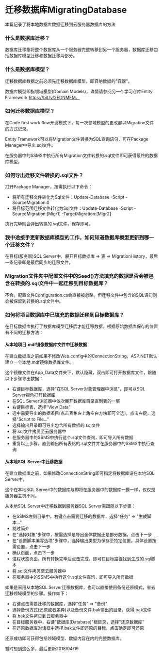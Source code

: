 # 迁移数据库MigratingDatabase
本篇记录了将本地数据库数据迁移到云服务器数据库的方法

### 什么是数据库迁移？
数据库迁移指将整个数据库从一个服务器完整转移到另一个服务器，数据库迁移包括数据库模型迁移和数据迁移两部分。

### 什么是数据库模型？
迁移数据库数据之前必须先迁移数据库模型，即容纳数据的"容器"。

数据库模型即指领域模型(Domain Models)，详情请参阅另一个学习仓库Entity Framework https://bit.ly/2EDNMFM。

### 如何迁移数据库模型？
在Code first work flow开发模式下，每一次领域模型的更改都以Migration文件的方式记录。

Entity Framework可以将Migration文件转换为SQL查询语句，可在Package Manager中导出.sql文件。

在服务器中的SSMS中执行所有Migration文件转换的.sql文件即可获得最终的数据库模型。

### 如何导出迁移文件转换的.sql文件？
打开Package Manager，按需执行以下命令：

* 将所有迁移文件转化为Sql文件：Update-Database -Script -SourceMigration:0
* 将目标范围迁移文件转化为Sql文件：Update-Database -Script -SourceMigration:[Migr1] -TargetMigration:[Migr2]

执行完毕则会弹出转换的.sql文件，保存即可。

### 我中途接手更新数据库模型的工作，如何知道数据库模型更新到哪一个迁移文件？
在目标(服务器)SQL Server中，展开目标数据库 => 表 => MigrationHistory，最后一条记录即是最后同步的迁移文件。

### Migration文件夹中配置文件中的Seed()方法填充的数据是否会被包含在转换的.sql文件中一起迁移到目标数据库？
不会。配置文件Configuration.cs会直接被忽略。但迁移文件中包含的SQL语句则会被保留到转换的.sql文件中。

### 如何将项目数据库中已填充的数据迁移到目标数据库？
在目标数据库执行了数据库模型迁移后才能迁移数据。根据原始数据库保存的位置有不同的迁移方法：

#### 从本地项目.mdf镜像数据库文件中迁移数据
在建立数据库之前如果不修改Web.config中的ConnectionString，ASP.NET默认建立一个本地.mdf镜像数据库文件。

这个镜像文件在App_Data文件夹下，默认隐藏，双击即可打开数据库文件，跟随以下步骤导出数据：

* 右键目标数据库，选择"在SQL Server对象管理器中浏览"，即可以SQL Server视角打开数据库
* 在SQL Server浏览器中依次展开数据库目录直到表的一层
* 右键目标表，选择"View Data"
* 选中需要导出的数据条目(点击表格左上角空白方块即可全选)，点击右键，选择"Script to File..."
* 选择输出目录即可导出包含所有数据的.sql文件
* 将.sql文件拷贝至云服务器中
* 在服务器中的SSMS中执行这个.sql文件查询，即可导入所有数据
* 重复以上步骤，直到输出所有表格的.sql文件并在服务器中的SSMS中执行查询

#### 从本地SQL Server中迁移数据
在建立数据库之前，如果修改ConnectionString即可指定将数据库设在本地SQL Server中。

这个在本地SQL Server中的数据库与即将在服务器中的数据库一摸一样，仅仅是服务器主机不同。

从本地SQL Server中迁移数据到服务器SQL Server需跟随以下步骤：

* 在SSMS左侧目录中，右键点击需要迁移的数据库，选择"任务" => "生成脚本..."
* 跳过简介
* 在"选择对象"步骤中，按需选择是导出全体数据还是部分数据，点击下一步
* 在"设置脚本编写选项"步骤中，选择输出类型为保存至特定位置，具体设置按需设置，点击下一步
* 确认页面，点击下一步
* 进程状态页面，所有转换完毕后点击完成，即可在目标路径找到生成的.sql脚本
* 将.sql文件拷贝至云服务器中
* 在服务器中的SSMS中执行这个.sql文件查询，即可导入所有数据

如果是采用从本地SQL Server迁移数据库，也可以直接使用备份还原模式，省去迁移领域模型的步骤。操作如下：

* 右键点击需要迁移的数据库，选择"任务" => "备份"
* 选择备份方式(还原或者差异)以及备份文件.bak输出的目录，获得.bak文件
* 将.bak文件拷贝到云服务器中
* 在目标服务器中，右键"数据库(Database)"根目录，选择"还原数据库"
* 在还原数据库对话框中选择.bak文件即还原的目标，点击确定即可还原

还原成功即可获得包括领域模型、数据内容在内的完整数据库。

暂时想到这么多，最后更新2018/04/19
